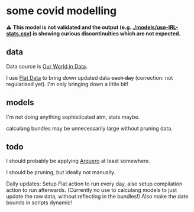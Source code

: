 # some covid modelling

⚠️ **This model is not validated and the output (e.g. [./models/use-IRL-stats.csv](./models/use-IRL-stats.csv)) is showing curious discontinuities which are not expected.**

## data

Data source is [Our World in Data](https://ourworldindata.org/).

I use [Flat Data](https://next.github.com/projects/flat-data) to bring down updated data ~~each day~~ (correction: not regularised yet). I'm only bringing down a little bit!

## models

I'm not doing anything sophisticated atm, stats maybe.

calculang bundles may be unnecessarily large without pruning data.

## todo

I should probably be applying [Arquero](https://uwdata.github.io/arquero/) at least somewhere.

I should be pruning, but ideally not manually.

Daily updates: Setup Flat action to run every day, also setup compilation action to run afterwards. (Currently no use to calculang models to just update the raw data, without reflecting in the bundles!) Also make the date bounds in scripts dynamic!
